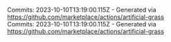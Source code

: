 Commits: 2023-10-10T13:19:00.115Z - Generated via https://github.com/marketplace/actions/artificial-grass
<br>
Commits: 2023-10-10T13:19:00.115Z - Generated via https://github.com/marketplace/actions/artificial-grass
<br>
